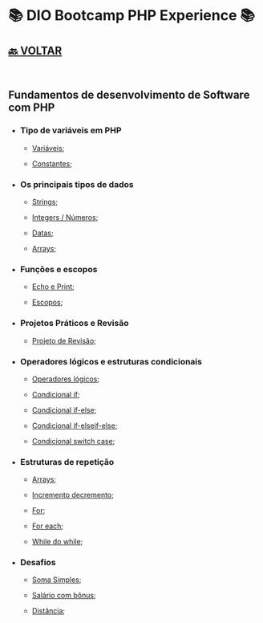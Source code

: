 # 📚 DIO Bootcamp PHP Experience 📚

## [🔙 **VOLTAR**](../../../../../)

&nbsp;

## **Fundamentos de desenvolvimento de Software com PHP**

- ### **Tipo de variáveis em PHP**

  - [Variáveis](/PHP-Experience/Exercicios/modulo-1/fundamentos/variavel.php);

  - [Constantes](/PHP-Experience/Exercicios/modulo-1/fundamentos/constantes.php);

- ### **Os principais tipos de dados**

  - [Strings](/PHP-Experience/Exercicios/modulo-1/fundamentos/strings.php);

  - [Integers / Números](/PHP-Experience/modulo-1/fundamentos/Exercicios/numeros.php);

  - [Datas](/PHP-Experience/Exercicios/modulo-1/fundamentos/datas.php);

  - [Arrays](/PHP-Experience/Exercicios/modulo-1/fundamentos/arrays.php);

- ### **Funções e escopos**

  - [Echo e Print](/PHP-Experience/Exercicios/modulo-1/fundamentos/echoPrint.php);

  - [Escopos](/PHP-Experience/Exercicios/modulo-1/fundamentos/escopo.php);

- ### **Projetos Práticos e Revisão**

  - [Projeto de Revisão](/PHP-Experience/Exercicios/modulo-1/fundamentos/projeto/index.php);

- ### **Operadores lógicos e estruturas condicionais**

  - [Operadores lógicos](/PHP-Experience/Exercicios/modulo-1/estruturas-repeticao-condicional/operadores.php);

  - [Condicional if](/PHP-Experience/Exercicios/modulo-1/estruturas-repeticao-condicional/condicionalIf.php);

  - [Condicional if-else](/PHP-Experience/Exercicios/modulo-1/estruturas-repeticao-condicional/condicionalIfElse.php);

  - [Condicional if-elseif-else](/PHP-Experience/Exercicios/modulo-1/estruturas-repeticao-condicional/condicionalIfElse.php);

  - [Condicional switch case](/PHP-Experience/Exercicios/modulo-1/estruturas-repeticao-condicional/switch.php);

- ### **Estruturas de repetição**

  - [Arrays](/PHP-Experience/Exercicios/modulo-1/estruturas-repeticao-condicional/arrays.php);

  - [Incremento decremento](/PHP-Experience/Exercicios/modulo-1/estruturas-repeticao-condicional/incremento.php);

  - [For](/PHP-Experience/Exercicios/modulo-1/estruturas-repeticao-condicional/for.php);

  - [For each](/PHP-Experience/Exercicios/modulo-1/estruturas-repeticao-condicional/foreach.php);

  - [While do while](/PHP-Experience/Exercicios/modulo-1/estruturas-repeticao-condicional/whileAndDoWhile.php);

- ### **Desafios**

  - [Soma Simples](/PHP-Experience/Exercicios/modulo-1/desafios/SomaSimples.php);

  - [Salário com bônus](/PHP-Experience/Exercicios/modulo-1/desafios/SalarioComBonus.php);

  - [Distância](/PHP-Experience/Exercicios/modulo-1/desafios/Distancia.php);

&nbsp;
